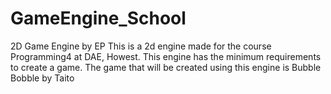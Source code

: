 # GameEngine_School
2D Game Engine by EP
This is a 2d engine made for the course Programming4 at DAE, Howest.
This engine has the minimum requirements to create a game.
The game that will be created using this engine is Bubble Bobble by Taito
